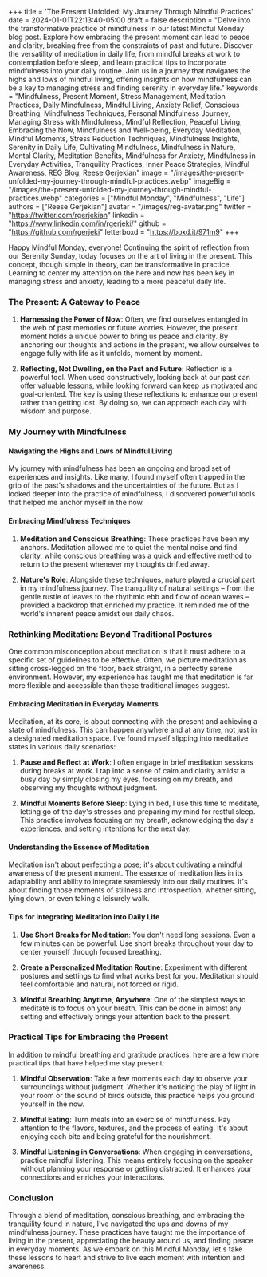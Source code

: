 +++
title = 'The Present Unfolded: My Journey Through Mindful Practices'
date = 2024-01-01T22:13:40-05:00
draft = false
description = "Delve into the transformative practice of mindfulness in our latest Mindful Monday blog post. Explore how embracing the present moment can lead to peace and clarity, breaking free from the constraints of past and future. Discover the versatility of meditation in daily life, from mindful breaks at work to contemplation before sleep, and learn practical tips to incorporate mindfulness into your daily routine. Join us in a journey that navigates the highs and lows of mindful living, offering insights on how mindfulness can be a key to managing stress and finding serenity in everyday life."
keywords = "Mindfulness, Present Moment, Stress Management, Meditation Practices, Daily Mindfulness, Mindful Living, Anxiety Relief, Conscious Breathing, Mindfulness Techniques, Personal Mindfulness Journey, Managing Stress with Mindfulness, Mindful Reflection, Peaceful Living, Embracing the Now, Mindfulness and Well-being, Everyday Meditation, Mindful Moments, Stress Reduction Techniques, Mindfulness Insights, Serenity in Daily Life, Cultivating Mindfulness, Mindfulness in Nature, Mental Clarity, Meditation Benefits, Mindfulness for Anxiety, Mindfulness in Everyday Activities, Tranquility Practices, Inner Peace Strategies, Mindful Awareness, REG Blog, Reese Gerjekian"
image = "/images/the-present-unfolded-my-journey-through-mindful-practices.webp"
imageBig = "/images/the-present-unfolded-my-journey-through-mindful-practices.webp"
categories = ["Mindful Monday", "Mindfulness", "Life"]
authors = ["Reese Gerjekian"]
avatar = "/images/reg-avatar.png"
twitter = "https://twitter.com/rgerjekian"
linkedin = "https://www.linkedin.com/in/rgerjeki/"
github = "https://github.com/rgerjeki"
letterboxd = "https://boxd.it/971m9"
+++


Happy Mindful Monday, everyone! Continuing the spirit of reflection from our Serenity Sunday, today focuses on the art of living in the present. This concept, though simple in theory, can be transformative in practice. Learning to center my attention on the here and now has been key in managing stress and anxiety, leading to a more peaceful daily life.

### The Present: A Gateway to Peace

1. **Harnessing the Power of Now**: Often, we find ourselves entangled in the web of past memories or future worries. However, the present moment holds a unique power to bring us peace and clarity. By anchoring our thoughts and actions in the present, we allow ourselves to engage fully with life as it unfolds, moment by moment.

2. **Reflecting, Not Dwelling, on the Past and Future**: Reflection is a powerful tool. When used constructively, looking back at our past can offer valuable lessons, while looking forward can keep us motivated and goal-oriented. The key is using these reflections to enhance our present rather than getting lost. By doing so, we can approach each day with wisdom and purpose.

### My Journey with Mindfulness

#### Navigating the Highs and Lows of Mindful Living

My journey with mindfulness has been an ongoing and broad set of experiences and insights. Like many, I found myself often trapped in the grip of the past's shadows and the uncertainties of the future. But as I looked deeper into the practice of mindfulness, I discovered powerful tools that helped me anchor myself in the now.

#### Embracing Mindfulness Techniques

1. **Meditation and Conscious Breathing**: These practices have been my anchors. Meditation allowed me to quiet the mental noise and find clarity, while conscious breathing was a quick and effective method to return to the present whenever my thoughts drifted away.

2. **Nature's Role**: Alongside these techniques, nature played a crucial part in my mindfulness journey. The tranquility of natural settings – from the gentle rustle of leaves to the rhythmic ebb and flow of ocean waves – provided a backdrop that enriched my practice. It reminded me of the world's inherent peace amidst our daily chaos.

### Rethinking Meditation: Beyond Traditional Postures

One common misconception about meditation is that it must adhere to a specific set of guidelines to be effective. Often, we picture meditation as sitting cross-legged on the floor, back straight, in a perfectly serene environment. However, my experience has taught me that meditation is far more flexible and accessible than these traditional images suggest.

#### Embracing Meditation in Everyday Moments

Meditation, at its core, is about connecting with the present and achieving a state of mindfulness. This can happen anywhere and at any time, not just in a designated meditation space. I've found myself slipping into meditative states in various daily scenarios:

1. **Pause and Reflect at Work**: I often engage in brief meditation sessions during breaks at work. I tap into a sense of calm and clarity amidst a busy day by simply closing my eyes, focusing on my breath, and observing my thoughts without judgment.

2. **Mindful Moments Before Sleep**: Lying in bed, I use this time to meditate, letting go of the day's stresses and preparing my mind for restful sleep. This practice involves focusing on my breath, acknowledging the day's experiences, and setting intentions for the next day.

#### Understanding the Essence of Meditation

Meditation isn't about perfecting a pose; it's about cultivating a mindful awareness of the present moment. The essence of meditation lies in its adaptability and ability to integrate seamlessly into our daily routines. It's about finding those moments of stillness and introspection, whether sitting, lying down, or even taking a leisurely walk.

#### Tips for Integrating Meditation into Daily Life

1. **Use Short Breaks for Meditation**: You don't need long sessions. Even a few minutes can be powerful. Use short breaks throughout your day to center yourself through focused breathing.

2. **Create a Personalized Meditation Routine**: Experiment with different postures and settings to find what works best for you. Meditation should feel comfortable and natural, not forced or rigid.

3. **Mindful Breathing Anytime, Anywhere**: One of the simplest ways to meditate is to focus on your breath. This can be done in almost any setting and effectively brings your attention back to the present.

### Practical Tips for Embracing the Present

In addition to mindful breathing and gratitude practices, here are a few more practical tips that have helped me stay present:

1. **Mindful Observation**: Take a few moments each day to observe your surroundings without judgment. Whether it's noticing the play of light in your room or the sound of birds outside, this practice helps you ground yourself in the now.

2. **Mindful Eating**: Turn meals into an exercise of mindfulness. Pay attention to the flavors, textures, and the process of eating. It's about enjoying each bite and being grateful for the nourishment.

3. **Mindful Listening in Conversations**: When engaging in conversations, practice mindful listening. This means entirely focusing on the speaker without planning your response or getting distracted. It enhances your connections and enriches your interactions.

### Conclusion

Through a blend of meditation, conscious breathing, and embracing the tranquility found in nature, I've navigated the ups and downs of my mindfulness journey. These practices have taught me the importance of living in the present, appreciating the beauty around us, and finding peace in everyday moments. As we embark on this Mindful Monday, let's take these lessons to heart and strive to live each moment with intention and awareness.